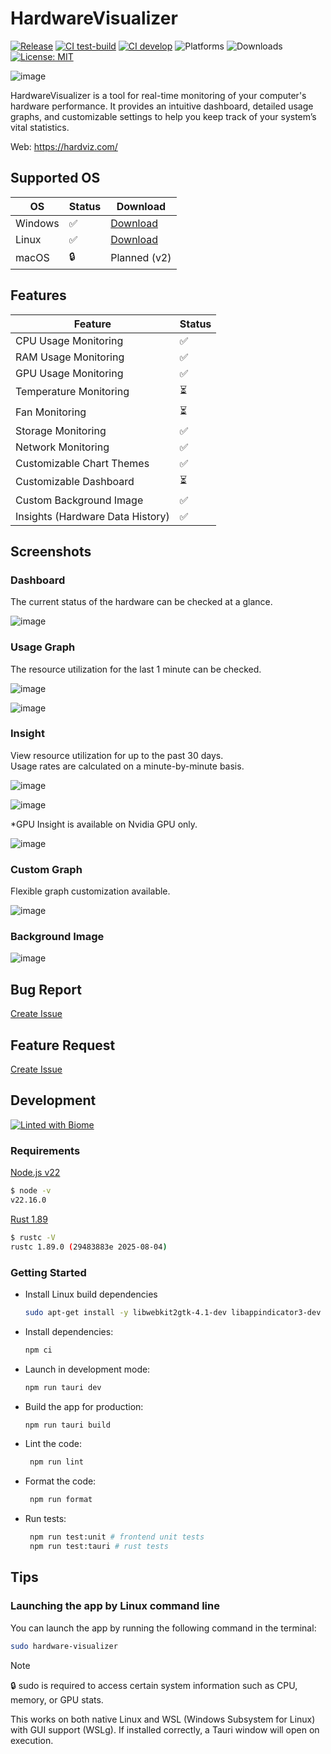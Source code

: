 # HardwareVisualizer

[![Release](https://img.shields.io/github/v/release/shm11C3/HardwareVisualizer?&display_name=release)](https://github.com/shm11C3/HardwareVisualizer/releases)
[![CI test-build](https://img.shields.io/github/actions/workflow/status/shm11C3/HardwareVisualizer/test-build.yml?label=test-build)](https://github.com/shm11C3/HardwareVisualizer/actions)
[![CI develop](https://github.com/shm11C3/HardwareVisualizer/actions/workflows/ci.yml/badge.svg?branch=develop)](https://github.com/shm11C3/HardwareVisualizer/actions/workflows/ci.yml)
![Platforms](https://img.shields.io/badge/platform-Windows%20|%20Linux-blue)
![Downloads](https://img.shields.io/github/downloads/shm11C3/HardwareVisualizer/total)
[![License: MIT](https://img.shields.io/badge/license-MIT-green)](LICENSE)

![image](https://github.com/user-attachments/assets/c474a132-5768-4046-9703-766e74ee3e66)

HardwareVisualizer is a tool for real-time monitoring of your computer's hardware performance. It provides an intuitive dashboard, detailed usage graphs, and customizable settings to help you keep track of your system’s vital statistics.

Web: <https://hardviz.com/>

## Supported OS

| OS      | Status | Download                                  |
| ------- | ------ | ----------------------------------------- |
| Windows | ✅     | [Download](https://hardviz.com/#download) |
| Linux   | ✅     | [Download](https://hardviz.com/#download) |
| macOS   | 🔒     | Planned (v2)                              |

## Features

| Feature                          | Status |
| -------------------------------- | ------ |
| CPU Usage Monitoring             | ✅     |
| RAM Usage Monitoring             | ✅     |
| GPU Usage Monitoring             | ✅     |
| Temperature Monitoring           | ⏳     |
| Fan Monitoring                   | ⏳     |
| Storage Monitoring               | ✅     |
| Network Monitoring               | ✅     |
| Customizable Chart Themes        | ✅     |
| Customizable Dashboard           | ⏳     |
| Custom Background Image          | ✅     |
| Insights (Hardware Data History) | ✅     |

## Screenshots

### Dashboard

The current status of the hardware can be checked at a glance.

![image](https://github.com/user-attachments/assets/a578909a-5b85-4d3a-98cb-a885dc10eaec)

### Usage Graph

The resource utilization for the last 1 minute can be checked.

![image](https://github.com/user-attachments/assets/ef3e1630-e567-47a1-a437-f9a3981dd587)

![image](https://github.com/user-attachments/assets/7b786e00-12c0-4627-8b2a-cc3482072eb7)

### Insight

View resource utilization for up to the past 30 days.  
Usage rates are calculated on a minute-by-minute basis.

![image](https://github.com/user-attachments/assets/dd849d54-37a0-4f00-bec8-9c7f994d49fa)

![image](https://github.com/user-attachments/assets/7c3f9ddd-37c1-45b1-9c3a-9f661817e797)

\*GPU Insight is available on Nvidia GPU only.

![image](https://github.com/user-attachments/assets/2d3d2045-ccc0-46ee-9a3a-6cde3e13981e)

### Custom Graph

Flexible graph customization available.

![image](https://github.com/user-attachments/assets/b6b2436b-c4c7-4252-9654-c5f2ca89e499)

### Background Image

![image](https://github.com/user-attachments/assets/6ab09e8a-ebef-449a-b73f-07ae44626e20)

## Bug Report

[Create Issue](https://github.com/shm11C3/HardwareVisualizer/issues/new?assignees=&labels=bug&projects=&template=bug_report.md&title=%5BBUG%5D)

## Feature Request

[Create Issue](https://github.com/shm11C3/HardwareVisualizer/issues/new?assignees=shm11C3&labels=enhancement&projects=&template=feature_request.md&title=%5BFeature+request%5D)

## Development

[![Linted with Biome](https://img.shields.io/badge/Linted_with-Biome-60a5fa?style=flat&logo=biome)](https://biomejs.dev)

### Requirements

[Node.js v22](https://nodejs.org/)

```bash
$ node -v
v22.16.0
```

[Rust 1.89](https://www.rust-lang.org/)

```bash
$ rustc -V
rustc 1.89.0 (29483883e 2025-08-04)
```

### Getting Started

- Install Linux build dependencies

  ```bash
  sudo apt-get install -y libwebkit2gtk-4.1-dev libappindicator3-dev librsvg2-dev patchelf
  ```

- Install dependencies:

  ```bash
  npm ci
  ```

- Launch in development mode:

  ```bash
  npm run tauri dev
  ```

- Build the app for production:

  ```bash
  npm run tauri build
  ```

- Lint the code:

  ```bash
   npm run lint
  ```

- Format the code:

  ```bash
   npm run format
  ```

- Run tests:

  ```bash
   npm run test:unit # frontend unit tests
   npm run test:tauri # rust tests
  ```

## Tips

### Launching the app by Linux command line

You can launch the app by running the following command in the terminal:

```bash
sudo hardware-visualizer
```

> [!NOTE]
> 🔒 sudo is required to access certain system information such as CPU, memory, or GPU stats.

This works on both native Linux and WSL (Windows Subsystem for Linux) with GUI support (WSLg).
If installed correctly, a Tauri window will open on execution.
